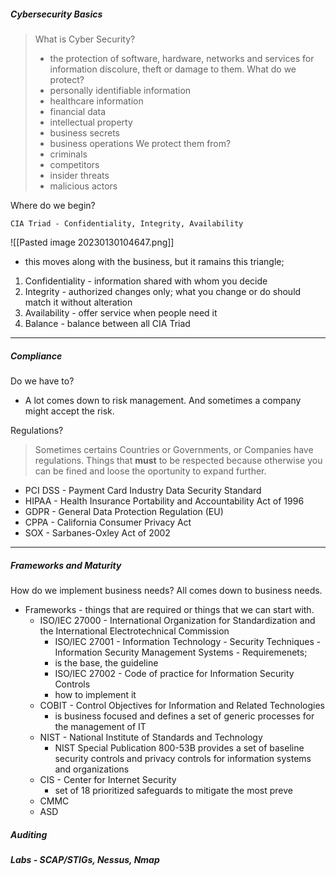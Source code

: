 ##### Cybersecurity Basics
> What is Cyber Security?
>  - the protection of software, hardware, networks and services for information discolure, theft or damage to them.
   What do we protect? 
> - personally identifiable information
> - healthcare information
> - financial data
> - intellectual property
> - business secrets
> - business operations
> We protect them from?
> - criminals
> - competitors
> - insider threats
> - malicious actors

Where do we begin?

	CIA Triad - Confidentiality, Integrity, Availability

![[Pasted image 20230130104647.png]]

- this moves along with the business, but it ramains this triangle;

1. Confidentiality - information shared with whom you decide
2. Integrity - authorized changes only; what you change or do should match it without alteration
3. Availability - offer service when people need it
4. Balance - balance between all CIA Triad

---
##### Compliance

Do we have to?
- A lot comes down to risk management. And sometimes a company might accept the risk.

Regulations?
> Sometimes certains Countries or Governments, or Companies have regulations. Things that **must** to be respected because otherwise you can be fined and loose the oportunity to expand further.

- PCI DSS - Payment Card Industry Data Security Standard
- HIPAA - Health Insurance Portability and Accountability Act of 1996
- GDPR - General Data Protection Regulation (EU)
- CPPA - California Consumer Privacy Act
- SOX - Sarbanes-Oxley Act of 2002

---
##### Frameworks and Maturity
How do we implement business needs? All comes down to business needs.
- Frameworks - things that are required or things that we can start with.
	- ISO/IEC 27000 - International Organization for Standardization and the International Electrotechnical Commission
		- ISO/IEC 27001 - Information Technology - Security Techniques - Information Security Management Systems - Requiremenets;
		- is the base, the guideline
		- ISO/IEC 27002 - Code of practice for Information Security Controls
		- how to implement it
	- COBIT - Control Objectives for Information and Related Technologies
		- is business focused and defines a set of generic processes for the management of IT
	- NIST - National Institute of Standards and Technology
		- NIST Special Publication 800-53B provides a set of baseline security controls and privacy controls for information systems and organizations
	- CIS - Center for Internet Security
		- set of 18 prioritized safeguards to mitigate the most preve
	- CMMC
	- ASD


##### Auditing



##### Labs - SCAP/STIGs, Nessus, Nmap
